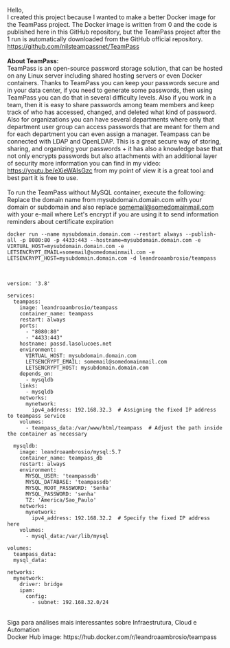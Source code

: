 Hello,<br>
I created this project because I wanted to make a better Docker image for the TeamPass project. The Docker image is written from 0 and the code is published here in this GitHub repository, but the TeamPass project after the 1 run is automatically downloaded from the GitHub official repository. https://github.com/nilsteampassnet/TeamPass
<br><br>
<b>About TeamPass:</b><br>
TeamPass is an open-source password storage solution, that can be hosted on any Linux server including shared hosting servers or even Docker containers. Thanks to TeamPass you can keep your passwords secure and in your data center, if you need to generate some passwords, then using TeamPass you can do that in several difficulty levels. Also if you work in a team, then it is easy to share passwords among team members and keep track of who has accessed, changed, and deleted what kind of password. Also for organizations you can have several departments where only that department user group can access passwords that are meant for them and for each department you can even assign a manager. Teampass can be connected with LDAP and OpenLDAP. This is a great secure way of storing, sharing, and organizing your passwords + it has also a knowledge base that not only encrypts passwords but also attachments with an additional layer of security more information you can find in my video: https://youtu.be/eXieWAIsGzc from my point of view it is a great tool and best part it is free to use.
<br>
<br>
To run the TeamPass without MySQL container, execute the following:<br>
Replace the domain name from mysubdomain.domain.com with your domain or subdomain and also replace somemail@somedomainmail.com with your e-mail where Let's encrypt if you are using it to send information reminders about certificate expiration
<br>
```
docker run --name mysubdomain.domain.com --restart always --publish-all -p 8080:80 -p 4433:443 --hostname=mysubdomain.domain.com -e VIRTUAL_HOST=mysubdomain.domain.com -e LETSENCRYPT_EMAIL=somemail@somedomainmail.com -e LETSENCRYPT_HOST=mysubdomain.domain.com -d leandroaambrosio/teampass
```
<br>

```
version: '3.8'

services:
  teampass:
    image: leandroaambrosio/teampass
    container_name: teampass
    restart: always
    ports:
      - "8080:80"
      - "4433:443"
    hostname: passd.lasolucoes.net
    environment:
      VIRTUAL_HOST: mysubdomain.domain.com
      LETSENCRYPT_EMAIL: somemail@somedomainmail.com
      LETSENCRYPT_HOST: mysubdomain.domain.com
    depends_on:
      - mysqldb
    links:
      - mysqldb
    networks:
      mynetwork:
        ipv4_address: 192.168.32.3  # Assigning the fixed IP address to teampass service
    volumes:
      - teampass_data:/var/www/html/teampass  # Adjust the path inside the container as necessary

  mysqldb:
    image: leandroaambrosio/mysql:5.7
    container_name: teampass_db
    restart: always
    environment:
      MYSQL_USER: 'teampassdb'
      MYSQL_DATABASE: 'teampassdb'
      MYSQL_ROOT_PASSWORD: 'Senha'
      MYSQL_PASSWORD: 'senha'
      TZ: 'America/Sao_Paulo'
    networks:
      mynetwork:
        ipv4_address: 192.168.32.2  # Specify the fixed IP address here
    volumes:
      - mysql_data:/var/lib/mysql

volumes:
  teampass_data:
  mysql_data:

networks:
  mynetwork:
    driver: bridge
    ipam:
      config:
        - subnet: 192.168.32.0/24
```

<br>
Siga para análises mais interessantes sobre Infraestrutura, Cloud e Automation<br>
Docker Hub image: https://hub.docker.com/r/leandroaambrosio/teampass <br>

